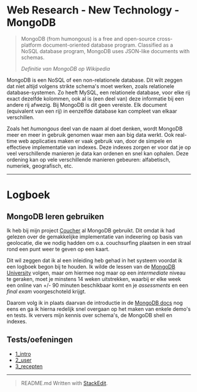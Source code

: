 
Web Research - New Technology - MongoDB
===================

> MongoDB (from humongous) is a free and open-source cross-platform
> document-oriented database program. Classified as a NoSQL database
> program, MongoDB uses JSON-like documents with schemas.
> 
>*Definitie van MongoDB op Wikipedia*

MongoDB is een NoSQL of een non-relationele database. Dit wilt zeggen dat niet altijd volgens strikte schema's moet werken, zoals relationele database-systemen. Zo heeft MySQL, een relationele database, voor elke rij exact dezelfde kolommen, ook al is (een deel van) deze informatie bij een andere rij afwezig. Bij MongoDB is dit geen vereiste. Elk document (equivalent van een rij) in eenzelfde database kan compleet van elkaar verschillen.

Zoals het *humongous* deel van de naam al doet denken, wordt MongoDB meer en meer in gebruik genomen waar men aan big data werkt. Ook real-time web applicaties maken er vaak gebruik van, door de simpele en effectieve implementatie van indexes. Deze indexes zorgen er voor dat je op veel verschillende manieren je data kan ordenen en snel kan ophalen. Deze ordening kan op vele verschillende manieren gebeuren: alfabetisch, numeriek, geografisch, etc.

----------

# Logboek #

## MongoDB leren gebruiken ##
Ik heb bij mijn project [Coucher](https://github.com/adrianmrn/coucher) al MongoDB gebruikt. Dit omdat ik had gelezen over de gemakkelijke implementatie van indexering op basis van geolocatie, die we nodig hadden om o.a. couchsurfing plaatsen in een straal rond een punt weer te geven op een kaart.

Dit wil zeggen dat ik al een inleiding heb gehad in het systeem voordat ik een logboek begon bij te houden. Ik wilde de lessen van de [MongoDB University](https://university.mongodb.com) volgen, maar om hiermee nog maar op een *intermediate* niveau te geraken, moet je minstens 14 weken uitstrekken, waarbij er elke week een online van +/- 90 minuten beschikbaar komt en je *assessments* en een *final exam* voorgeschoteld krijgt.

Daarom volg ik in plaats daarvan de introductie in de [MongoDB docs](https://docs.mongodb.com/getting-started/shell/introduction/) nog eens en ga ik hierna redelijk snel overgaan op het maken van enkele demo's en tests. Ik ververs mijn kennis over schema's, de MongoDB shell en indexes.

## Tests/oefeningen ##

* [1_intro](https://github.com/AdrianMrn/Research-MongoDB/tree/master/tests/1_intro)
* [2_user](https://github.com/AdrianMrn/Research-MongoDB/tree/master/tests/2_user)
* [3_recepten](https://github.com/AdrianMrn/Research-MongoDB/tree/master/tests/3_recepten)


----------

> README.md Written with [StackEdit](https://stackedit.io/).